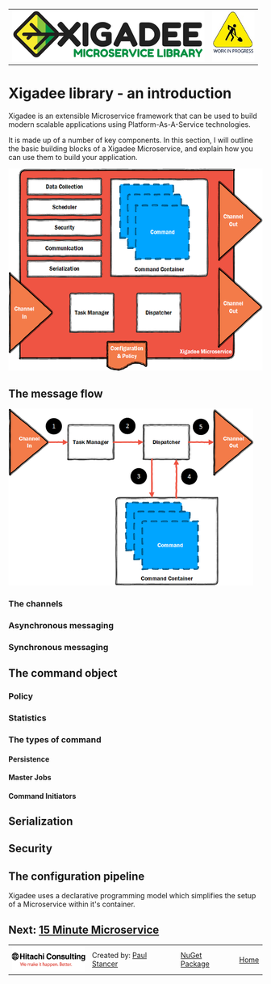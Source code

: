 <table>
<tr>
<td width="80%"><a href="../../README.md"><img src="../../docs/Xigadee2.png" alt="Xigadee"></a></td>
<td width = "*" align="right"><img src="../../docs/smallWIP.jpg" alt="Sorry, I'm still working here" height="100"></td>
</tr>
</table>

# Xigadee library - an introduction

Xigadee is an extensible Microservice framework that can be used to build modern scalable applications using Platform-As-A-Service technologies.

It is made up of a number of key components. In this section, I will outline the basic building blocks of a Xigadee Microservice, and explain how you can use them to build your application.

<img src="Xigadee.png" alt="Xigadeew" height="400"/>

## The message flow

<img src="MessageFlow.png" alt="Message Flow" height="350"/>

### The channels

### Asynchronous messaging

### Synchronous messaging

## The command object

### Policy

### Statistics

### The types of command

#### Persistence

#### Master Jobs

#### Command Initiators

## Serialization

## Security

## The configuration pipeline

Xigadee uses a declarative programming model which simplifies the setup of a Microservice within it's container.

## Next: [15 Minute Microservice](fifteenminuteMicroservice.md)

<table><tr> 
<td><a href="http://www.hitachiconsulting.com"><img src="../../docs/hitachi.png" alt="Hitachi Consulting" height="50"/></a></td> 
<td>Created by: <a href="http://github.com/paulstancer">Paul Stancer</a></td>
  <td><a href="https://www.nuget.org/packages/Xigadee">NuGet Package</a></td>
  <td><a href="../../README.md">Home</a></td>
</tr></table>
